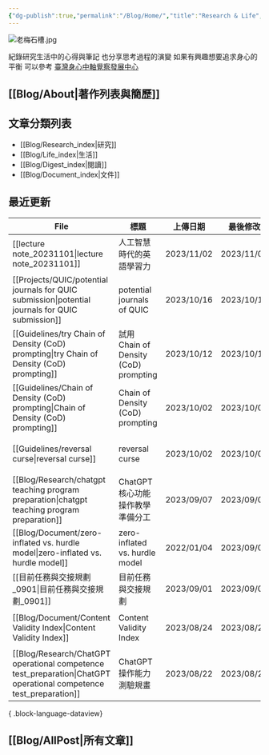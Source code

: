 ```yaml
---
{"dg-publish":true,"permalink":"/Blog/Home/","title":"Research & Life","tags":["blog","gardenEntry","gardenEntry","gardenEntry","gardenEntry","gardenEntry","gardenEntry","gardenEntry","gardenEntry"],"created":"2023-02-16","updated":"2023-03-01"}
---
```



![老梅石槽.jpg](/img/user/Blog/images/%E8%80%81%E6%A2%85%E7%9F%B3%E6%A7%BD.jpg)

紀錄研究生活中的心得與筆記
也分享思考過程的演變
如果有興趣想要追求身心的平衡
可以參考 [臺灣身心中軸覺察發展中心](https://bmaa.tw)

## [[Blog/About\|著作列表與簡歷]]

## 文章分類列表

- [[Blog/Research_index\|研究]]
- [[Blog/Life_index\|生活]]
- [[Blog/Digest_index\|閱讀]]
- [[Blog/Document_index\|文件]]

## 最近更新


<div class="transclusion internal-embed is-loaded"><div class="markdown-embed">





| File                                                                                                                  | 標題                                  | 上傳日期       | 最後修改       | 類別                                      |
| --------------------------------------------------------------------------------------------------------------------- | ----------------------------------- | ---------- | ---------- | --------------------------------------- |
| [[lecture note_20231101\|lecture note_20231101]]                                                                   | 人工智慧時代的英語學習力                        | 2023/11/02 | 2023/11/07 | <ul><li>blog</li><li>note</li></ul>     |
| [[Projects/QUIC/potential journals for QUIC submission\|potential journals for QUIC submission]]                   | potential journals of QUIC          | 2023/10/16 | 2023/10/16 | <ul><li>project</li><li>note</li></ul>  |
| [[Guidelines/try Chain of Density (CoD) prompting\|try Chain of Density (CoD) prompting]]                          | 試用 Chain of Density (CoD) prompting | 2023/10/12 | 2023/10/12 | <ul><li>blog</li><li>research</li></ul> |
| [[Guidelines/Chain of Density (CoD) prompting\|Chain of Density (CoD) prompting]]                                  | Chain of Density (CoD) prompting    | 2023/10/02 | 2023/10/02 | <ul><li>blog</li><li>note</li></ul>     |
| [[Guidelines/reversal curse\|reversal curse]]                                                                      | reversal curse                      | 2023/10/02 | 2023/10/02 | <ul><li>blog</li><li>note</li></ul>     |
| [[Blog/Research/chatgpt teaching program preparation\|chatgpt teaching program preparation]]                       | ChatGPT 核心功能操作教學準備分工                | 2023/09/07 | 2023/09/07 | <ul><li>blog</li><li>research</li></ul> |
| [[Blog/Document/zero-inflated vs. hurdle model\|zero-inflated vs. hurdle model]]                                   | zero-inflated vs. hurdle model      | 2022/01/04 | 2023/09/06 | \-                                      |
| [[目前任務與交接規劃_0901\|目前任務與交接規劃_0901]]                                                                                 | 目前任務與交接規劃                           | 2023/09/01 | 2023/09/01 | <ul><li>blog</li></ul>                  |
| [[Blog/Document/Content Validity Index\|Content Validity Index]]                                                   | Content Validity Index              | 2023/08/24 | 2023/08/24 | <ul><li>blog</li><li>document</li></ul> |
| [[Blog/Research/ChatGPT operational competence test_preparation\|ChatGPT operational competence test_preparation]] | ChatGPT操作能力測驗規畫                     | 2023/08/22 | 2023/08/22 | <ul><li>blog</li><li>research</li></ul> |

{ .block-language-dataview}

</div></div>


## [[Blog/AllPost\|所有文章]]
